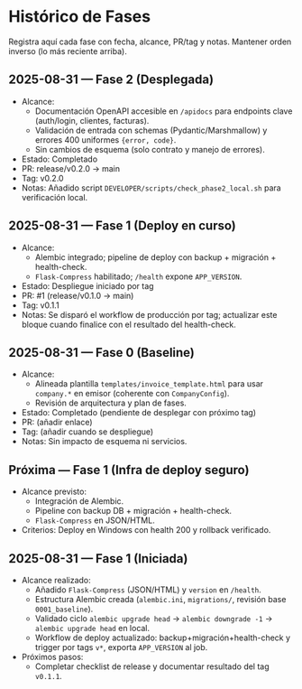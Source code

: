 # Histórico de Fases

Registra aquí cada fase con fecha, alcance, PR/tag y notas. Mantener orden inverso (lo más reciente arriba).

## 2025-08-31 — Fase 2 (Desplegada)
- Alcance:
  - Documentación OpenAPI accesible en `/apidocs` para endpoints clave (auth/login, clientes, facturas).
  - Validación de entrada con schemas (Pydantic/Marshmallow) y errores 400 uniformes `{error, code}`.
  - Sin cambios de esquema (solo contrato y manejo de errores).
- Estado: Completado
- PR: release/v0.2.0 → main
- Tag: v0.2.0
- Notas: Añadido script `DEVELOPER/scripts/check_phase2_local.sh` para verificación local.

## 2025-08-31 — Fase 1 (Deploy en curso)
- Alcance:
  - Alembic integrado; pipeline de deploy con backup + migración + health-check.
  - `Flask-Compress` habilitado; `/health` expone `APP_VERSION`.
- Estado: Despliegue iniciado por tag
- PR: #1 (release/v0.1.0 → main)
- Tag: v0.1.1
- Notas: Se disparó el workflow de producción por tag; actualizar este bloque cuando finalice con el resultado del health-check.

## 2025-08-31 — Fase 0 (Baseline)
- Alcance:
  - Alineada plantilla `templates/invoice_template.html` para usar `company.*` en emisor (coherente con `CompanyConfig`).
  - Revisión de arquitectura y plan de fases.
- Estado: Completado (pendiente de desplegar con próximo tag)
- PR: (añadir enlace)
- Tag: (añadir cuando se despliegue)
- Notas: Sin impacto de esquema ni servicios.

## Próxima — Fase 1 (Infra de deploy seguro)
- Alcance previsto:
  - Integración de Alembic.
  - Pipeline con backup DB + migración + health-check.
  - `Flask-Compress` en JSON/HTML.
- Criterios: Deploy en Windows con health 200 y rollback verificado.

## 2025-08-31 — Fase 1 (Iniciada)
- Alcance realizado:
  - Añadido `Flask-Compress` (JSON/HTML) y `version` en `/health`.
  - Estructura Alembic creada (`alembic.ini`, `migrations/`, revisión base `0001_baseline`).
  - Validado ciclo `alembic upgrade head` → `alembic downgrade -1` → `alembic upgrade head` en local.
  - Workflow de deploy actualizado: backup+migración+health-check y trigger por tags `v*`, exporta `APP_VERSION` al job.
- Próximos pasos:
  - Completar checklist de release y documentar resultado del tag `v0.1.1`.
